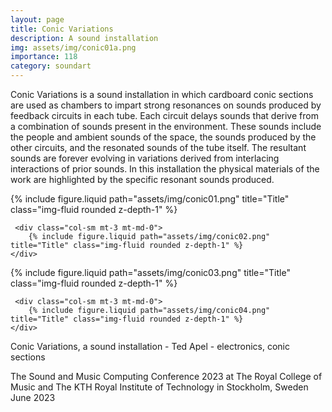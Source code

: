 ```yaml
---
layout: page
title: Conic Variations
description: A sound installation
img: assets/img/conic01a.png
importance: 118
category: soundart
---
```


Conic Variations is a sound installation in which cardboard conic sections are used as chambers to impart strong resonances on sounds produced by feedback circuits in each tube. Each circuit delays sounds that derive from a combination of sounds present in the environment. These sounds include the people and ambient sounds of the space, the sounds produced by the other circuits, and the resonated sounds of the tube itself. The resultant sounds are forever evolving in variations derived from interlacing interactions of prior sounds. In this installation the physical materials of the work are highlighted by the specific resonant sounds produced.

<div class="row">
    <div class="col-sm mt-3 mt-md-0">
        {% include figure.liquid path="assets/img/conic01.png" title="Title" class="img-fluid rounded z-depth-1" %}
    </div>

     <div class="col-sm mt-3 mt-md-0">
        {% include figure.liquid path="assets/img/conic02.png" title="Title" class="img-fluid rounded z-depth-1" %}
    </div>

</div>

<div class="row">
     <div class="col-sm mt-3 mt-md-0">
        {% include figure.liquid path="assets/img/conic03.png" title="Title" class="img-fluid rounded z-depth-1" %}
    </div>

     <div class="col-sm mt-3 mt-md-0">
        {% include figure.liquid path="assets/img/conic04.png" title="Title" class="img-fluid rounded z-depth-1" %}
    </div>

</div>
<div class="caption">
    Conic Variations, a sound installation - Ted Apel - electronics, conic sections

The Sound and Music Computing Conference 2023
at The Royal College of Music and The KTH Royal Institute of Technology in Stockholm, Sweden
June 2023

</div>

